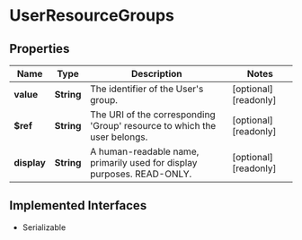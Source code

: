 

# UserResourceGroups


## Properties

Name | Type | Description | Notes
------------ | ------------- | ------------- | -------------
**value** | **String** | The identifier of the User&#39;s group. |  [optional] [readonly]
**$ref** | **String** | The URI of the corresponding &#39;Group&#39; resource to which the user belongs. |  [optional] [readonly]
**display** | **String** | A human-readable name, primarily used for display purposes.  READ-ONLY. |  [optional] [readonly]


## Implemented Interfaces

* Serializable


